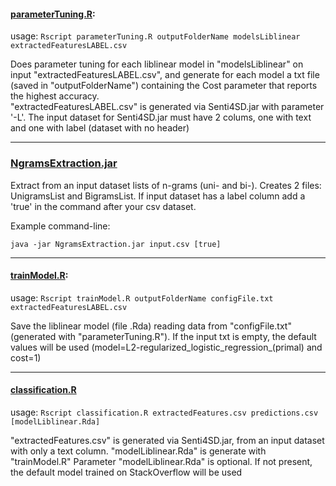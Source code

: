 #### [parameterTuning.R](https://github.com/collab-uniba/Senti4SD/blob/master/ClassificationTask/Training/parameterTuning.R):

usage: ```Rscript parameterTuning.R outputFolderName modelsLiblinear extractedFeaturesLABEL.csv```

Does parameter tuning for each liblinear model in "modelsLiblinear" on input "extractedFeaturesLABEL.csv", and generate for each model a txt file (saved in "outputFolderName") containing the Cost parameter that reports the highest accuracy.  
"extractedFeaturesLABEL.csv" is generated via Senti4SD.jar with parameter '-L'. The input dataset for Senti4SD.jar must have 2 colums, one with text and one with label (dataset with no header)

---------------------

### [NgramsExtraction.jar](https://github.com/collab-uniba/Senti4SD/blob/master/ClassificationTask/NgramsExtraction.jar)
Extract from an input dataset lists of n-grams (uni- and bi-). Creates 2 files: UnigramsList and BigramsList.
If input dataset has a label column add a 'true' in the command after your csv dataset.

Example command-line:
```
java -jar NgramsExtraction.jar input.csv [true]
```
---------------------

#### [trainModel.R](https://github.com/collab-uniba/Senti4SD/blob/master/ClassificationTask/Training/trainModel.R):

usage: ```Rscript trainModel.R outputFolderName configFile.txt extractedFeaturesLABEL.csv```

Save the liblinear model (file .Rda) reading data from "configFile.txt" (generated with "parameterTuning.R"). If the input txt is empty, the default values will be used (model=L2-regularized_logistic_regression_(primal) and cost=1)

---------------------
#### [classification.R](https://github.com/collab-uniba/Senti4SD/blob/master/ClassificationTask/classification.R)

usage: ```Rscript classification.R extractedFeatures.csv predictions.csv [modelLiblinear.Rda]```

"extractedFeatures.csv" is generated via Senti4SD.jar, from an input dataset with only a text column.
"modelLiblinear.Rda" is generate with "trainModel.R"
Parameter "modelLiblinear.Rda" is optional. If not present, the default model trained on StackOverflow will be used







